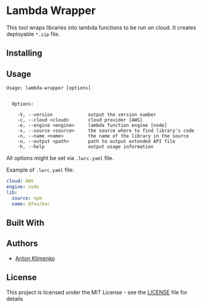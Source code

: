 # Lambda Wrapper
This tool wraps libraries into lambda functions to be run on cloud. It creates
deployable `*.zip` file.

## Installing

## Usage

```
Usage: lambda-wrapper [options]


  Options:

    -V, --version             output the version number
    -c, --cloud <cloud>       cloud provider [AWS]
    -e, --engine <engine>     lambda function engine [node]
    -s, --source <source>     the source where to find library's code
    -n, --name <name>         the name of the library in the source   
    -o, --output <path>       path to output extended API file
    -h, --help                output usage information
```

All options might be set via `.lwrc.yaml` file.

Example of `.lwrc.yaml` file:
```yaml
cloud: AWS
engine: node
lib:
  source: npm
  name: @foo/bar
```

## Built With

## Authors
* [Anton Klimenko](https://github.com/antklim)

## License
This project is licensed under the MIT License - see the [LICENSE](https://github.com/cloudrecipes/lambda-wrapper/blob/master/LICENSE) file for details
